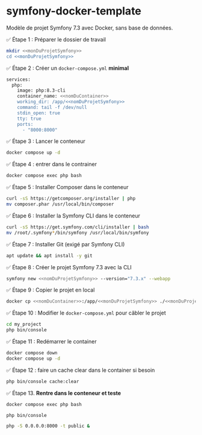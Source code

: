 # symfony-docker-template
Modèle de projet Symfony 7.3 avec Docker, sans base de données.

✅ Étape 1 : Préparer le dossier de travail

```bash
mkdir <<monDuProjetSymfony>>
cd <<monDuProjetSymfony>>
```

✅ Étape 2 : Créer un `docker-compose.yml` **minimal**

```bash
services:
  php:
    image: php:8.3-cli
    container_name: <<nomDuContainer>>
    working_dir: /app/<<nomDuProjetSymfony>>
    command: tail -f /dev/null
    stdin_open: true
    tty: true
    ports:
      - "8000:8000"
```

✅ Étape 3 : Lancer le conteneur

```bash
docker compose up -d
```

✅ Étape 4 : entrer dans le contrainer 

```bash
docker compose exec php bash
```

✅ Étape 5 : Installer Composer dans le conteneur

```bash
curl -sS https://getcomposer.org/installer | php
mv composer.phar /usr/local/bin/composer
```

✅ Étape 6 : Installer la Symfony CLI dans le conteneur

```bash
curl -sS https://get.symfony.com/cli/installer | bash
mv /root/.symfony*/bin/symfony /usr/local/bin/symfony
```

✅ Étape 7 : Installer Git (exigé par Symfony CLI)

```bash
apt update && apt install -y git
```

✅ Étape 8 : Créer le projet Symfony 7.3 avec la CLI

```bash
symfony new <<nomDuProjetSymfony>> --version="7.3.x" --webapp
```

✅ Étape 9 : Copier le projet en local

```bash
docker cp <<nomDuContainer>>:/app/<<monDuProjetSymfony>> ./<<monDuProjetSymfony>>
```

✅ Étape 10 : Modifier le `docker-compose.yml` pour câbler le projet

```bash
cd my_project
php bin/console
```

✅ Étape 11 : Redémarrer le container 

```bash
docker compose down
docker compose up -d
```

✅ Étape 12 : faire un cache clear dans le container si besoin 

```bash
php bin/console cache:clear
```

✅ Étape 13. **Rentre dans le conteneur et teste**

```bash
docker compose exec php bash
```

```bash
php bin/console
```

```bash
php -S 0.0.0.0:8000 -t public &
```
